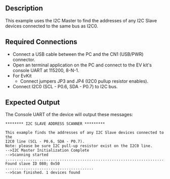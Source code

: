 ## Description
This example uses the I2C Master to find the addresses of any I2C Slave devices connected to the same bus as I2C0.

## Required Connections

-   Connect a USB cable between the PC and the CN1 (USB/PWR) connector.
-   Open an terminal application on the PC and connect to the EV kit's console UART at 115200, 8-N-1.
-   For EvKit
     -   Connect jumpers JP3 and JP4 (I2C0 pullup resistor enables).
-   Connect I2C0 (SCL - P0.6, SDA - P0.7) to I2C bus.

## Expected Output

The Console UART of the device will output these messages:

```
******** I2C SLAVE ADDRESS SCANNER *********

This example finds the addresses of any I2C Slave devices connected to the 
I2C0 line (SCL - P0.6, SDA - P0.7). 
Note: please be sure I2C pull-up resistor exist on the I2C0 line.
-->I2C Master Initialization Complete
-->Scanning started
.........................................................................
Found slave ID 080; 0x50
.......................................
-->Scan finished. 1 devices found
```
